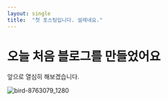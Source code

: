 ```yaml
---
layout: single
title:  "첫 포스팅입니다. 설레네요."
---
```


# 오늘 처음 블로그를 만들었어요

앞으로 열심히 해보겠습니다.

![bird-8763079_1280](C:\Repository\GitHubBlog\weinhooney.github.io\images\2024-05-22-first\bird-8763079_1280.jpg)
